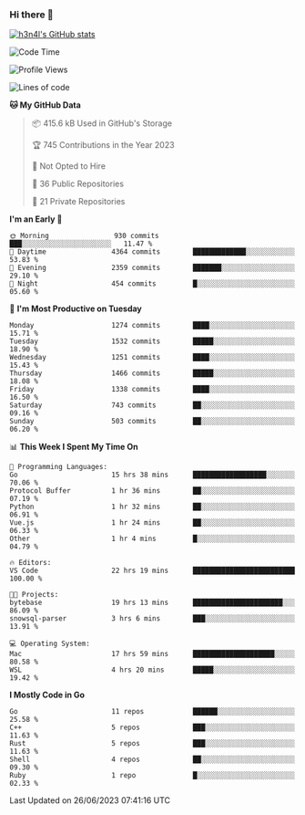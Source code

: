 ### Hi there 👋

[![h3n4l's GitHub stats](https://github-readme-stats.vercel.app/api?username=h3n4l&count_private=true&show_icons=true&theme=radical)](https://github.com/h3n4l/github-readme-stats)

<!--START_SECTION:waka-->
![Code Time](http://img.shields.io/badge/Code%20Time-1%2C351%20hrs%209%20mins-blue)

![Profile Views](http://img.shields.io/badge/Profile%20Views-1-blue)

![Lines of code](https://img.shields.io/badge/From%20Hello%20World%20I%27ve%20Written-1.8%20million%20lines%20of%20code-blue)

**🐱 My GitHub Data** 

> 📦 415.6 kB Used in GitHub's Storage 
 > 
> 🏆 745 Contributions in the Year 2023
 > 
> 🚫 Not Opted to Hire
 > 
> 📜 36 Public Repositories 
 > 
> 🔑 21 Private Repositories 
 > 
**I'm an Early 🐤** 

```text
🌞 Morning                930 commits         ███░░░░░░░░░░░░░░░░░░░░░░   11.47 % 
🌆 Daytime                4364 commits        █████████████░░░░░░░░░░░░   53.83 % 
🌃 Evening                2359 commits        ███████░░░░░░░░░░░░░░░░░░   29.10 % 
🌙 Night                  454 commits         █░░░░░░░░░░░░░░░░░░░░░░░░   05.60 % 
```
📅 **I'm Most Productive on Tuesday** 

```text
Monday                   1274 commits        ████░░░░░░░░░░░░░░░░░░░░░   15.71 % 
Tuesday                  1532 commits        █████░░░░░░░░░░░░░░░░░░░░   18.90 % 
Wednesday                1251 commits        ████░░░░░░░░░░░░░░░░░░░░░   15.43 % 
Thursday                 1466 commits        █████░░░░░░░░░░░░░░░░░░░░   18.08 % 
Friday                   1338 commits        ████░░░░░░░░░░░░░░░░░░░░░   16.50 % 
Saturday                 743 commits         ██░░░░░░░░░░░░░░░░░░░░░░░   09.16 % 
Sunday                   503 commits         ██░░░░░░░░░░░░░░░░░░░░░░░   06.20 % 
```


📊 **This Week I Spent My Time On** 

```text
💬 Programming Languages: 
Go                       15 hrs 38 mins      ██████████████████░░░░░░░   70.06 % 
Protocol Buffer          1 hr 36 mins        ██░░░░░░░░░░░░░░░░░░░░░░░   07.19 % 
Python                   1 hr 32 mins        ██░░░░░░░░░░░░░░░░░░░░░░░   06.91 % 
Vue.js                   1 hr 24 mins        ██░░░░░░░░░░░░░░░░░░░░░░░   06.33 % 
Other                    1 hr 4 mins         █░░░░░░░░░░░░░░░░░░░░░░░░   04.79 % 

🔥 Editors: 
VS Code                  22 hrs 19 mins      █████████████████████████   100.00 % 

🐱‍💻 Projects: 
bytebase                 19 hrs 13 mins      ██████████████████████░░░   86.09 % 
snowsql-parser           3 hrs 6 mins        ███░░░░░░░░░░░░░░░░░░░░░░   13.91 % 

💻 Operating System: 
Mac                      17 hrs 59 mins      ████████████████████░░░░░   80.58 % 
WSL                      4 hrs 20 mins       █████░░░░░░░░░░░░░░░░░░░░   19.42 % 
```

**I Mostly Code in Go** 

```text
Go                       11 repos            ██████░░░░░░░░░░░░░░░░░░░   25.58 % 
C++                      5 repos             ███░░░░░░░░░░░░░░░░░░░░░░   11.63 % 
Rust                     5 repos             ███░░░░░░░░░░░░░░░░░░░░░░   11.63 % 
Shell                    4 repos             ██░░░░░░░░░░░░░░░░░░░░░░░   09.30 % 
Ruby                     1 repo              █░░░░░░░░░░░░░░░░░░░░░░░░   02.33 % 
```




 Last Updated on 26/06/2023 07:41:16 UTC
<!--END_SECTION:waka-->

